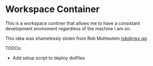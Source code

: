 # Workspace Container

This is a workspace continer that allows me to have a consistant development
enviroment regardless of the machine I am on.

This idea was shamelessly stolen from Rob Muhlestein <rob@rwx.gg>.

TODOs:
- Add setup script to deploy dotfiles
